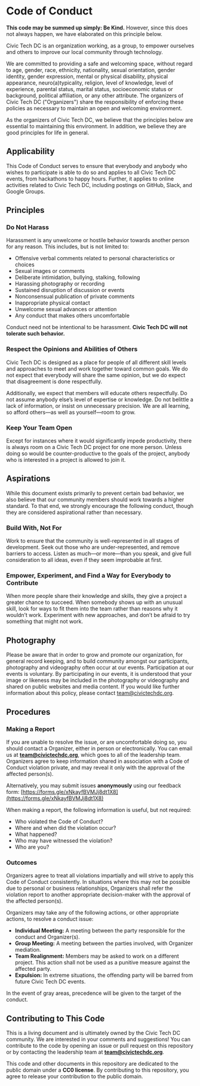 # Code of Conduct

**This code may be summed up simply: Be Kind.** However, since this does not always happen, we have elaborated on this principle below.

Civic Tech DC is an organization working, as a group, to empower ourselves and others to improve our local community through technology.

We are committed to providing a safe and welcoming space, without regard to age, gender, race, ethnicity, nationality, sexual orientation, gender identity, gender expression, mental or physical disability, physical appearance, neuro(a)typicality, religion, level of knowledge, level of experience, parental status, marital status, socioeconomic status or background, political affiliation, or any other attribute. The organizers of Civic Tech DC ("Organizers") share the responsibility of enforcing these policies as necessary to maintain an open and welcoming environment.

As the organizers of Civic Tech DC, we believe that the principles below are essential to maintaining this environment. In addition, we believe they are good principles for life in general.

## Applicability

This Code of Conduct serves to ensure that everybody and anybody who wishes to participate is able to do so and applies to all Civic Tech DC events, from hackathons to happy hours. Further, it applies to online activities related to Civic Tech DC, including postings on GitHub, Slack, and Google Groups.

## Principles

### Do Not Harass

Harassment is any unwelcome or hostile behavior towards another person for any reason. This includes, but is not limited to:

* Offensive verbal comments related to personal characteristics or choices
* Sexual images or comments
* Deliberate intimidation, bullying, stalking, following
* Harassing photography or recording
* Sustained disruption of discussion or events
* Nonconsensual publication of private comments
* Inappropriate physical contact
* Unwelcome sexual advances or attention
* Any conduct that makes others uncomfortable

Conduct need not be intentional to be harassment. **Civic Tech DC will not tolerate such behavior.**

### Respect the Opinions and Abilities of Others

Civic Tech DC is designed as a place for people of all different skill levels and approaches to meet and work together toward common goals. We do not expect that everybody will share the same opinion, but we do expect that disagreement is done respectfully.

Additionally, we expect that members will educate others respectfully. Do not assume anybody else’s level of expertise or knowledge. Do not belittle a lack of information, or insist on unnecessary precision. We are all learning, so afford others—as well as yourself—room to grow.

### Keep Your Team Open

Except for instances where it would significantly impede productivity, there is always room on a Civic Tech DC project for one more person. Unless doing so would be counter-productive to the goals of the project, anybody who is interested in a project is allowed to join it.

## Aspirations

While this document exists primarily to prevent certain bad behavior, we also believe that our community members should work towards a higher standard. To that end, we strongly encourage the following conduct, though they are considered aspirational rather than necessary.

### Build With, Not For

Work to ensure that the community is well-represented in all stages of development. Seek out those who are under-represented, and remove barriers to access. Listen as much—or more—than you speak, and give full consideration to all ideas, even if they seem improbable at first.

### Empower, Experiment, and Find a Way for Everybody to Contribute

When more people share their knowledge and skills, they give a project a greater chance to succeed. When somebody shows up with an unusual skill, look for ways to fit them into the team rather than reasons why it wouldn’t work. Experiment with new approaches, and don’t be afraid to try something that might not work.

## Photography

Please be aware that in order to grow and promote our organization, for general record keeping, and to build community amongst our participants, photography and videography often occur at our events. Participation at our events is voluntary. By participating in our events, it is understood that your image or likeness may be included in the photography or videography and shared on public websites and media content. If you would like further information about this policy, please contact [team@civictechdc.org](mailto:team@civictechdc.org).

## Procedures

### Making a Report

If you are unable to resolve the issue, or are uncomfortable doing so, you should contact a Organizer, either in person or electronically. You can email us at **[team@civictechdc.org](mailto:team@civictechdc.org)**, which goes to all of the leadership team. Organizers agree to keep information shared in association with a Code of Conduct violation private, and may reveal it only with the approval of the affected person(s).

Alternatively, you may submit issues **anonymously** using our feedback form: [https://forms.gle/xNkayfBVMJj8dt1X8](https://forms.gle/xNkayfBVMJj8dt1X8)

When making a report, the following information is useful, but not required:

* Who violated the Code of Conduct?
* Where and when did the violation occur?
* What happened?
* Who may have witnessed the violation?
* Who are you?

### Outcomes

Organizers agree to treat all violations impartially and will strive to apply this Code of Conduct consistently. In situations where this may not be possible due to personal or business relationships, Organizers shall refer the violation report to another appropriate decision-maker with the approval of the affected person(s).

Organizers may take any of the following actions, or other appropriate actions, to resolve a conduct issue:

* **Individual Meeting:** A meeting between the party responsible for the conduct and Organizer(s).
* **Group Meeting:** A meeting between the parties involved, with Organizer mediation.
* **Team Realignment:** Members may be asked to work on a different project. This action shall not be used as a punitive measure against the affected party.
* **Expulsion:** In extreme situations, the offending party will be barred from future Civic Tech DC events.

In the event of gray areas, precedence will be given to the target of the conduct.

## Contributing to This Code

This is a living document and is ultimately owned by the Civic Tech DC community. We are interested in your comments and suggestions! You can contribute to the code by opening an issue or pull request on this repository or by contacting the leadership team at **[team@civictechdc.org](mailto:team@civictechdc.org)**.

This code and other documents in this repository are dedicated to the public domain under a **CC0 license**. By contributing to this repository, you agree to release your contribution to the public domain.
